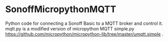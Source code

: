 # SonoffMicropythonMQTT
Python code for connecting a Sonoff Basic to a MQTT broker and control it. mqtt.py is a modified version of micropython MQTT simple.py https://github.com/micropython/micropython-lib/tree/master/umqtt.simple .
